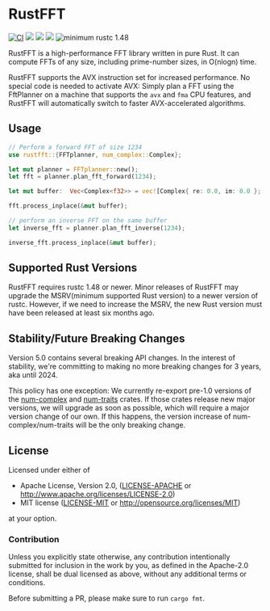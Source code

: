 # RustFFT

[![CI](https://github.com/ejmahler/RustFFT/workflows/CI/badge.svg)](https://github.com/ejmahler/RustFFT/actions?query=workflow%3ACI)
[![](https://img.shields.io/crates/v/rustfft.svg)](https://crates.io/crates/rustfft)
[![](https://img.shields.io/crates/l/rustfft.svg)](https://crates.io/crates/rustfft)
[![](https://docs.rs/rustfft/badge.svg)](https://docs.rs/rustfft/)
![minimum rustc 1.48](https://img.shields.io/badge/rustc-1.48+-red.svg)

RustFFT is a high-performance FFT library written in pure Rust. It can compute FFTs of any size, including prime-number sizes, in O(nlogn) time.

RustFFT supports the AVX instruction set for increased performance. No special code is needed to activate AVX: Simply plan a FFT using the FftPlanner on a machine that supports the `avx` and `fma` CPU features, and RustFFT will automatically switch to faster AVX-accelerated algorithms.

## Usage

```rust
// Perform a forward FFT of size 1234
use rustfft::{FFTplanner, num_complex::Complex};

let mut planner = FFTplanner::new();
let fft = planner.plan_fft_forward(1234);

let mut buffer:  Vec<Complex<f32>> = vec![Complex{ re: 0.0, im: 0.0 }; 4096];

fft.process_inplace(&mut buffer);

// perform an inverse FFT on the same buffer
let inverse_fft = planner.plan_fft_inverse(1234);

inverse_fft.process_inplace(&mut buffer);
```

## Supported Rust Versions

RustFFT requires rustc 1.48 or newer. Minor releases of RustFFT may upgrade the MSRV(minimum supported Rust version) to a newer version of rustc.
However, if we need to increase the MSRV, the new Rust version must have been released at least six months ago.

## Stability/Future Breaking Changes

Version 5.0 contains several breaking API changes. In the interest of stability, we're committing to making no more breaking changes for 3 years, aka until 2024.

This policy has one exception: We currently re-export pre-1.0 versions of the [num-complex](https://crates.io/crates/num-complex) and [num-traits](https://crates.io/crates/num-traits) crates. If those crates release new major versions, we will upgrade as soon as possible, which will require a major version change of our own. If this happens, the version increase of num-complex/num-traits will be the only breaking change.

## License

Licensed under either of

 * Apache License, Version 2.0, ([LICENSE-APACHE](LICENSE-APACHE) or http://www.apache.org/licenses/LICENSE-2.0)
 * MIT license ([LICENSE-MIT](LICENSE-MIT) or http://opensource.org/licenses/MIT)

at your option.

### Contribution

Unless you explicitly state otherwise, any contribution intentionally
submitted for inclusion in the work by you, as defined in the Apache-2.0
license, shall be dual licensed as above, without any additional terms or
conditions.

Before submitting a PR, please make sure to run `cargo fmt`.
